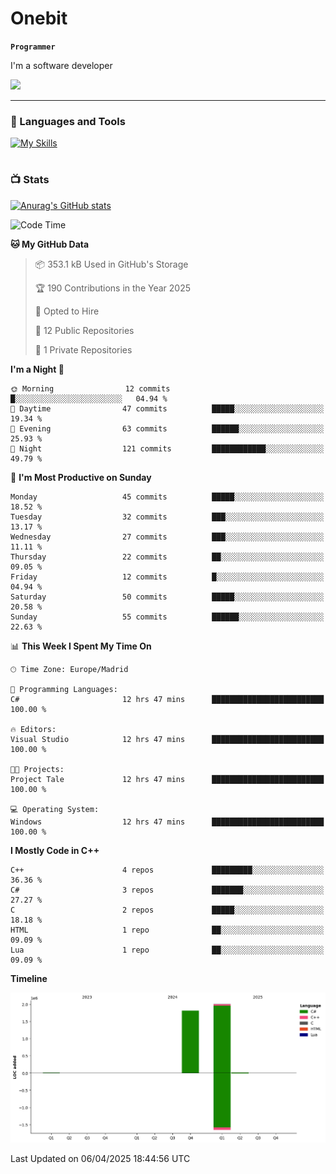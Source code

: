 # Onebit

**`Programmer`**

I'm a software developer

   ![](https://komarev.com/ghpvc/?username=onebit5&color=blueviolet)

---

### 🧰 Languages and Tools

[![My Skills](https://skillicons.dev/icons?i=cpp,c,cs,java,lua,unity,git,linux,github,discord,vscode,visualstudio)](https://skillicons.dev)
<br />

#

### 📺 Stats
[![Anurag's GitHub stats](https://github-readme-stats.vercel.app/api?username=onebit5&show_icons=true&theme=radical)](https://github.com/anuraghazra/github-readme-stats)                
<!--START_SECTION:waka-->
![Code Time](http://img.shields.io/badge/Code%20Time-220%20hrs%2056%20mins-blue)

**🐱 My GitHub Data** 

> 📦 353.1 kB Used in GitHub's Storage 
 > 
> 🏆 190 Contributions in the Year 2025
 > 
> 💼 Opted to Hire
 > 
> 📜 12 Public Repositories 
 > 
> 🔑 1 Private Repositories 
 > 
**I'm a Night 🦉** 

```text
🌞 Morning                12 commits          █░░░░░░░░░░░░░░░░░░░░░░░░   04.94 % 
🌆 Daytime                47 commits          █████░░░░░░░░░░░░░░░░░░░░   19.34 % 
🌃 Evening                63 commits          ██████░░░░░░░░░░░░░░░░░░░   25.93 % 
🌙 Night                  121 commits         ████████████░░░░░░░░░░░░░   49.79 % 
```
📅 **I'm Most Productive on Sunday** 

```text
Monday                   45 commits          █████░░░░░░░░░░░░░░░░░░░░   18.52 % 
Tuesday                  32 commits          ███░░░░░░░░░░░░░░░░░░░░░░   13.17 % 
Wednesday                27 commits          ███░░░░░░░░░░░░░░░░░░░░░░   11.11 % 
Thursday                 22 commits          ██░░░░░░░░░░░░░░░░░░░░░░░   09.05 % 
Friday                   12 commits          █░░░░░░░░░░░░░░░░░░░░░░░░   04.94 % 
Saturday                 50 commits          █████░░░░░░░░░░░░░░░░░░░░   20.58 % 
Sunday                   55 commits          ██████░░░░░░░░░░░░░░░░░░░   22.63 % 
```


📊 **This Week I Spent My Time On** 

```text
🕑︎ Time Zone: Europe/Madrid

💬 Programming Languages: 
C#                       12 hrs 47 mins      █████████████████████████   100.00 % 

🔥 Editors: 
Visual Studio            12 hrs 47 mins      █████████████████████████   100.00 % 

🐱‍💻 Projects: 
Project Tale             12 hrs 47 mins      █████████████████████████   100.00 % 

💻 Operating System: 
Windows                  12 hrs 47 mins      █████████████████████████   100.00 % 
```

**I Mostly Code in C++** 

```text
C++                      4 repos             █████████░░░░░░░░░░░░░░░░   36.36 % 
C#                       3 repos             ███████░░░░░░░░░░░░░░░░░░   27.27 % 
C                        2 repos             █████░░░░░░░░░░░░░░░░░░░░   18.18 % 
HTML                     1 repo              ██░░░░░░░░░░░░░░░░░░░░░░░   09.09 % 
Lua                      1 repo              ██░░░░░░░░░░░░░░░░░░░░░░░   09.09 % 
```



**Timeline**

![Lines of Code chart](https://raw.githubusercontent.com/Onebit5/Onebit5/main/assets/bar_graph.png)


 Last Updated on 06/04/2025 18:44:56 UTC
<!--END_SECTION:waka-->

